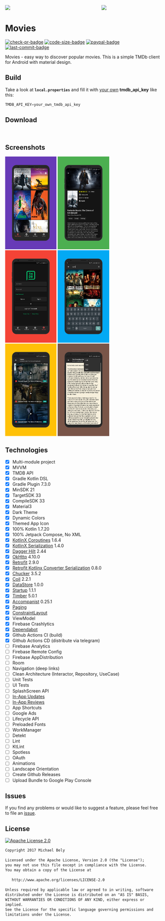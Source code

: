 <!------------------------------------------------------------------------------------------------------>
<img src="screenshots/mockup2.png"/>
<img src="../master/icons/ic_launcher_playstore.png" width="192" align="right" hspace="0"/>

Movies
=

[![check-pr-badge](https://github.com/michaelbel/movies/actions/workflows/check_pr.yml/badge.svg?branch=develop)](https://github.com/michaelbel/movies/actions/workflows/check_pr.yml)
[![code-size-badge](https://img.shields.io/github/languages/code-size/michaelbel/android-app-template?color=FF5252)]()
[![paypal-badge](https://img.shields.io/badge/Donate-Paypal-FF5252.svg)](https://paypal.me/michaelbel)
[![last-commit-badge](https://img.shields.io/github/last-commit/michaelbel/moviemade?color=FF5252)](https://github.com/michaelbel/moviemade/commits)

Movies - easy way to discover popular movies. This is a simple TMDb client for Android with material design.

## Build
Take a look at <b>`local.properties`</b> and fill it with [your own](https://developers.themoviedb.org/3/getting-started/introduction) <b>tmdb_api_key</b> like this:
```gradle
TMDB_API_KEY=your_own_tmdb_api_key
```

## Download
[<img src="https://play.google.com/intl/en_us/badges/images/generic/en_badge_web_generic.png" alt="" height="80">](https://play.google.com/store/apps/details?id=org.michaelbel.moviemade)
[<img src="screenshots/direct-apk.png" alt="" height="80">](https://github.com/michaelbel/Moviemade/releases/download/1.3.1/moviemade-v1.3.1-release.apk)

## Screenshots
<div style="dispaly:flex">
    <img src="screenshots/screen1.png" width="33%">
    <img src="screenshots/screen2.png" width="33%">
    <img src="screenshots/screen3.png" width="33%">
    <img src="screenshots/screen4.png" width="33%">
    <img src="screenshots/screen5.png" width="33%">
    <img src="screenshots/screen6.png" width="33%">
</div>

## Technologies

- [x] Multi-module project
- [x] MVVM
- [x] TMDB API
- [x] Gradle Kotlin DSL
- [x] Gradle Plugin 7.3.0
- [x] MinSDK 21
- [x] TargetSDK 33
- [x] CompileSDK 33
- [x] Material3
- [x] Dark Theme
- [x] Dynamic Colors
- [x] Themed App Icon
- [x] 100% Kotlin 1.7.20
- [x] 100% Jetpack Compose, No XML
- [x] [KotlinX Coroutines](https://github.com/Kotlin/kotlinx.coroutines) 1.6.4
- [x] [KotlinX Serialization](https://github.com/Kotlin/kotlinx.serialization) 1.4.0
- [x] [Dagger Hilt](https://github.com/google/dagger) 2.44
- [x] [OkHttp](https://github.com/square/okhttp) 4.10.0
- [x] [Retrofit](https://github.com/square/retrofit) 2.9.0
- [x] [Retrofit Kotlinx Converter Serialization](https://github.com/JakeWharton/retrofit2-kotlinx-serialization-converter) 0.8.0
- [x] [Chucker](https://github.com/ChuckerTeam/chucker) 3.5.2
- [x] [Coil](https://github.com/coil-kt/coil) 2.2.1
- [x] [DataStore](https://d.android.com/datastore) 1.0.0
- [x] [Startup](https://d.android.com/jetpack/androidx/releases/startup) 1.1.1
- [x] [Timber](https://github.com/JakeWharton/timber) 5.0.1
- [x] [Accompanist](https://github.com/google/accompanist) 0.25.1
- [x] [Paging](https://d.android.com/topic/libraries/architecture/paging/v3-overview)
- [x] [ConstraintLayout](https://d.android.com/develop/ui/views/layout/constraint-layout)
- [x] ViewModel
- [x] Firebase Crashlytics
- [x] [Dependabot](https://github.com/dependabot)
- [x] Github Actions CI (build)
- [x] Github Actions CD (distribute via telegram)
- [ ] Firebase Analytics
- [ ] Firebase Remote Config
- [ ] Firebase AppDistribution
- [ ] Room
- [ ] Navigation (deep links)
- [ ] Clean Architecture (Interactor, Repository, UseCase)
- [ ] Unit Tests
- [ ] UI Tests
- [ ] SplashScreen API
- [ ] [In-App Updates](https://d.android.com/guide/playcore/in-app-updates)
- [ ] [In-App Reviews](https://d.android.com/guide/playcore/in-app-review)
- [ ] App Shortcuts
- [ ] Google Ads
- [ ] Lifecycle API
- [ ] Preloaded Fonts
- [ ] WorkManager
- [ ] Detekt
- [ ] Lint
- [ ] KtLint
- [ ] Spotless
- [ ] OAuth
- [ ] Animations
- [ ] Landscape Orientation
- [ ] Create Github Releases
- [ ] Upload Bundle to Google Play Console

## Issues
If you find any problems or would like to suggest a feature, please feel free to file an [issue](https://github.com/michaelbel/moviemade/issues).

## License
<a href="http://www.apache.org/licenses/LICENSE-2.0" target="_blank">
  <img alt="Apache License 2.0" src="screenshots/apache.png" height="110"/>
</a>

    Copyright 2017 Michael Bely

    Licensed under the Apache License, Version 2.0 (the "License");
    you may not use this file except in compliance with the License.
    You may obtain a copy of the License at

       http://www.apache.org/licenses/LICENSE-2.0

    Unless required by applicable law or agreed to in writing, software
    distributed under the License is distributed on an "AS IS" BASIS,
    WITHOUT WARRANTIES OR CONDITIONS OF ANY KIND, either express or implied.
    See the License for the specific language governing permissions and
    limitations under the License.
